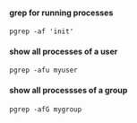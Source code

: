 #### grep for running processes

```
pgrep -af 'init'
```

#### show all processes of a user

```
pgrep -afu myuser
```

#### show all processses of a group

```
pgrep -afG mygroup
```